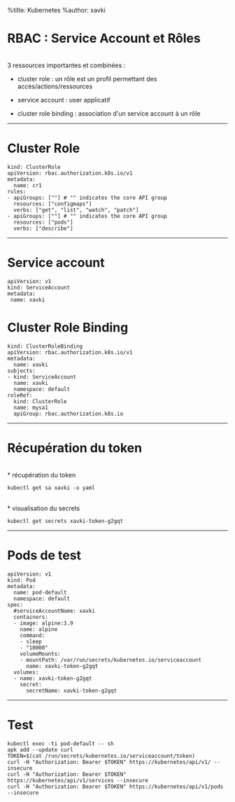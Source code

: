 %title: Kubernetes 
%author: xavki

# RBAC : Service Account et Rôles


<br>
3 ressources importantes et combinées :

* cluster role : un rôle est un profil permettant des accès/actions/ressources

* service account : user applicatif

* cluster role binding : association d'un service account à un rôle

------------------------------------------------------------------------


# Cluster Role



```
kind: ClusterRole
apiVersion: rbac.authorization.k8s.io/v1
metadata:
  name: cr1
rules:
- apiGroups: [""] # "" indicates the core API group
  resources: ["configmaps"]
  verbs: ["get", "list", "watch", "patch"]
- apiGroups: [""] # "" indicates the core API group
  resources: ["pods"]
  verbs: ["describe"]
```


--------------------------------------------------------------------------


# Service account

```
apiVersion: v1
kind: ServiceAccount
metadata:
 name: xavki
```

# Cluster Role Binding

```
kind: ClusterRoleBinding
apiVersion: rbac.authorization.k8s.io/v1
metadata:
  name: xavki
subjects:
- kind: ServiceAccount
  name: xavki
  namespace: default
roleRef:
  kind: ClusterRole
  name: mysa1
  apiGroup: rbac.authorization.k8s.io
```

--------------------------------------------------------------------------


# Récupération du token


<br>
* récupération du token

```
kubectl get sa xavki -o yaml
```

<br>
* visualisation du secrets

```
kubectl get secrets xavki-token-g2gqt
```

---------------------------------------------------------------------------

# Pods de test


```
apiVersion: v1
kind: Pod
metadata:
  name: pod-default
  namespace: default
spec:
  #serviceAccountName: xavki
  containers:
  - image: alpine:3.9
    name: alpine
    command:
    - sleep
    - "10000"
    volumeMounts:
    - mountPath: /var/run/secrets/kubernetes.io/serviceaccount
      name: xavki-token-g2gqt
  volumes:
  - name: xavki-token-g2gqt
    secret:
      secretName: xavki-token-g2gqt
```

---------------------------------------------------------------------------

# Test


```
kubectl exec -ti pod-default -- sh
apk add --update curl
TOKEN=$(cat /run/secrets/kubernetes.io/serviceaccount/token)
curl -H "Authorization: Bearer $TOKEN" https://kubernetes/api/v1/ --insecure
curl -H "Authorization: Bearer $TOKEN" https://kubernetes/api/v1/services --insecure
curl -H "Authorization: Bearer $TOKEN" https://kubernetes/api/v1/pods --insecure
```

